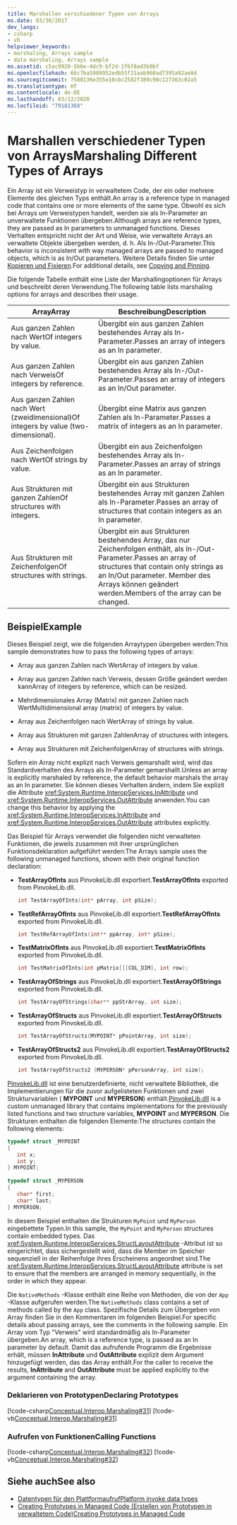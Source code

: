 ```yaml
---
title: Marshallen verschiedener Typen von Arrays
ms.date: 03/30/2017
dev_langs:
- csharp
- vb
helpviewer_keywords:
- marshaling, Arrays sample
- data marshaling, Arrays sample
ms.assetid: c5ac9920-5b6e-4dc9-bf2d-1f6f8ad3b0bf
ms.openlocfilehash: 66c7ba5989952edb55f21aab960ad7395a92ae0d
ms.sourcegitcommit: 7588136e355e10cbc2582f389c90c127363c02a5
ms.translationtype: HT
ms.contentlocale: de-DE
ms.lasthandoff: 03/12/2020
ms.locfileid: "79181368"
---
```

# <a name="marshaling-different-types-of-arrays"></a><span data-ttu-id="ebcc3-102">Marshallen verschiedener Typen von Arrays</span><span class="sxs-lookup"><span data-stu-id="ebcc3-102">Marshaling Different Types of Arrays</span></span>
<span data-ttu-id="ebcc3-103">Ein Array ist ein Verweistyp in verwaltetem Code, der ein oder mehrere Elemente des gleichen Typs enthält.</span><span class="sxs-lookup"><span data-stu-id="ebcc3-103">An array is a reference type in managed code that contains one or more elements of the same type.</span></span> <span data-ttu-id="ebcc3-104">Obwohl es sich bei Arrays um Verweistypen handelt, werden sie als In-Parameter an unverwaltete Funktionen übergeben.</span><span class="sxs-lookup"><span data-stu-id="ebcc3-104">Although arrays are reference types, they are passed as In parameters to unmanaged functions.</span></span> <span data-ttu-id="ebcc3-105">Dieses Verhalten entspricht nicht der Art und Weise, wie verwaltete Arrays an verwaltete Objekte übergeben werden, d. h. Als In-/Out-Parameter.</span><span class="sxs-lookup"><span data-stu-id="ebcc3-105">This behavior is inconsistent with way managed arrays are passed to managed objects, which is as In/Out parameters.</span></span> <span data-ttu-id="ebcc3-106">Weitere Details finden Sie unter [Kopieren und Fixieren](copying-and-pinning.md).</span><span class="sxs-lookup"><span data-stu-id="ebcc3-106">For additional details, see [Copying and Pinning](copying-and-pinning.md).</span></span>  
  
 <span data-ttu-id="ebcc3-107">Die folgende Tabelle enthält eine Liste der Marshallingoptionen für Arrays und beschreibt deren Verwendung.</span><span class="sxs-lookup"><span data-stu-id="ebcc3-107">The following table lists marshaling options for arrays and describes their usage.</span></span>  
  
|<span data-ttu-id="ebcc3-108">Array</span><span class="sxs-lookup"><span data-stu-id="ebcc3-108">Array</span></span>|<span data-ttu-id="ebcc3-109">Beschreibung</span><span class="sxs-lookup"><span data-stu-id="ebcc3-109">Description</span></span>|  
|-----------|-----------------|  
|<span data-ttu-id="ebcc3-110">Aus ganzen Zahlen nach Wert</span><span class="sxs-lookup"><span data-stu-id="ebcc3-110">Of integers by value.</span></span>|<span data-ttu-id="ebcc3-111">Übergibt ein aus ganzen Zahlen bestehendes Array als In-Parameter.</span><span class="sxs-lookup"><span data-stu-id="ebcc3-111">Passes an array of integers as an In parameter.</span></span>|  
|<span data-ttu-id="ebcc3-112">Aus ganzen Zahlen nach Verweis</span><span class="sxs-lookup"><span data-stu-id="ebcc3-112">Of integers by reference.</span></span>|<span data-ttu-id="ebcc3-113">Übergibt ein aus ganzen Zahlen bestehendes Array als In-/Out-Parameter.</span><span class="sxs-lookup"><span data-stu-id="ebcc3-113">Passes an array of integers as an In/Out parameter.</span></span>|  
|<span data-ttu-id="ebcc3-114">Aus ganzen Zahlen nach Wert (zweidimensional)</span><span class="sxs-lookup"><span data-stu-id="ebcc3-114">Of integers by value (two-dimensional).</span></span>|<span data-ttu-id="ebcc3-115">Übergibt eine Matrix aus ganzen Zahlen als In-Parameter.</span><span class="sxs-lookup"><span data-stu-id="ebcc3-115">Passes a matrix of integers as an In parameter.</span></span>|  
|<span data-ttu-id="ebcc3-116">Aus Zeichenfolgen nach Wert</span><span class="sxs-lookup"><span data-stu-id="ebcc3-116">Of strings by value.</span></span>|<span data-ttu-id="ebcc3-117">Übergibt ein aus Zeichenfolgen bestehendes Array als In-Parameter.</span><span class="sxs-lookup"><span data-stu-id="ebcc3-117">Passes an array of strings as an In parameter.</span></span>|  
|<span data-ttu-id="ebcc3-118">Aus Strukturen mit ganzen Zahlen</span><span class="sxs-lookup"><span data-stu-id="ebcc3-118">Of structures with integers.</span></span>|<span data-ttu-id="ebcc3-119">Übergibt ein aus Strukturen bestehendes Array mit ganzen Zahlen als In-Parameter.</span><span class="sxs-lookup"><span data-stu-id="ebcc3-119">Passes an array of structures that contain integers as an In parameter.</span></span>|  
|<span data-ttu-id="ebcc3-120">Aus Strukturen mit Zeichenfolgen</span><span class="sxs-lookup"><span data-stu-id="ebcc3-120">Of structures with strings.</span></span>|<span data-ttu-id="ebcc3-121">Übergibt ein aus Strukturen bestehendes Array, das nur Zeichenfolgen enthält, als In-/Out-Parameter.</span><span class="sxs-lookup"><span data-stu-id="ebcc3-121">Passes an array of structures that contain only strings as an In/Out parameter.</span></span> <span data-ttu-id="ebcc3-122">Member des Arrays können geändert werden.</span><span class="sxs-lookup"><span data-stu-id="ebcc3-122">Members of the array can be changed.</span></span>|  
  
## <a name="example"></a><span data-ttu-id="ebcc3-123">Beispiel</span><span class="sxs-lookup"><span data-stu-id="ebcc3-123">Example</span></span>  
 <span data-ttu-id="ebcc3-124">Dieses Beispiel zeigt, wie die folgenden Arraytypen übergeben werden:</span><span class="sxs-lookup"><span data-stu-id="ebcc3-124">This sample demonstrates how to pass the following types of arrays:</span></span>  
  
- <span data-ttu-id="ebcc3-125">Array aus ganzen Zahlen nach Wert</span><span class="sxs-lookup"><span data-stu-id="ebcc3-125">Array of integers by value.</span></span>  
  
- <span data-ttu-id="ebcc3-126">Array aus ganzen Zahlen nach Verweis, dessen Größe geändert werden kann</span><span class="sxs-lookup"><span data-stu-id="ebcc3-126">Array of integers by reference, which can be resized.</span></span>  
  
- <span data-ttu-id="ebcc3-127">Mehrdimensionales Array (Matrix) mit ganzen Zahlen nach Wert</span><span class="sxs-lookup"><span data-stu-id="ebcc3-127">Multidimensional array (matrix) of integers by value.</span></span>  
  
- <span data-ttu-id="ebcc3-128">Array aus Zeichenfolgen nach Wert</span><span class="sxs-lookup"><span data-stu-id="ebcc3-128">Array of strings by value.</span></span>  
  
- <span data-ttu-id="ebcc3-129">Array aus Strukturen mit ganzen Zahlen</span><span class="sxs-lookup"><span data-stu-id="ebcc3-129">Array of structures with integers.</span></span>  
  
- <span data-ttu-id="ebcc3-130">Array aus Strukturen mit Zeichenfolgen</span><span class="sxs-lookup"><span data-stu-id="ebcc3-130">Array of structures with strings.</span></span>  
  
 <span data-ttu-id="ebcc3-131">Sofern ein Array nicht explizit nach Verweis gemarshallt wird, wird das Standardverhalten des Arrays als In-Parameter gemarshallt.</span><span class="sxs-lookup"><span data-stu-id="ebcc3-131">Unless an array is explicitly marshaled by reference, the default behavior marshals the array as an In parameter.</span></span> <span data-ttu-id="ebcc3-132">Sie können dieses Verhalten ändern, indem Sie explizit die Attribute <xref:System.Runtime.InteropServices.InAttribute> und <xref:System.Runtime.InteropServices.OutAttribute> anwenden.</span><span class="sxs-lookup"><span data-stu-id="ebcc3-132">You can change this behavior by applying the <xref:System.Runtime.InteropServices.InAttribute> and <xref:System.Runtime.InteropServices.OutAttribute> attributes explicitly.</span></span>  
  
 <span data-ttu-id="ebcc3-133">Das Beispiel für Arrays verwendet die folgenden nicht verwalteten Funktionen, die jeweils zusammen mit ihrer ursprünglichen Funktionsdeklaration aufgeführt werden:</span><span class="sxs-lookup"><span data-stu-id="ebcc3-133">The Arrays sample uses the following unmanaged functions, shown with their original function declaration:</span></span>  
  
- <span data-ttu-id="ebcc3-134">**TestArrayOfInts** aus PinvokeLib.dll exportiert.</span><span class="sxs-lookup"><span data-stu-id="ebcc3-134">**TestArrayOfInts** exported from PinvokeLib.dll.</span></span>  
  
    ```cpp
    int TestArrayOfInts(int* pArray, int pSize);  
    ```  
  
- <span data-ttu-id="ebcc3-135">**TestRefArrayOfInts** aus PinvokeLib.dll exportiert.</span><span class="sxs-lookup"><span data-stu-id="ebcc3-135">**TestRefArrayOfInts** exported from PinvokeLib.dll.</span></span>  
  
    ```cpp
    int TestRefArrayOfInts(int** ppArray, int* pSize);  
    ```  
  
- <span data-ttu-id="ebcc3-136">**TestMatrixOfInts** aus PinvokeLib.dll exportiert.</span><span class="sxs-lookup"><span data-stu-id="ebcc3-136">**TestMatrixOfInts** exported from PinvokeLib.dll.</span></span>  
  
    ```cpp
    int TestMatrixOfInts(int pMatrix[][COL_DIM], int row);  
    ```  
  
- <span data-ttu-id="ebcc3-137">**TestArrayOfStrings** aus PinvokeLib.dll exportiert.</span><span class="sxs-lookup"><span data-stu-id="ebcc3-137">**TestArrayOfStrings** exported from PinvokeLib.dll.</span></span>  
  
    ```cpp
    int TestArrayOfStrings(char** ppStrArray, int size);  
    ```  
  
- <span data-ttu-id="ebcc3-138">**TestArrayOfStructs** aus PinvokeLib.dll exportiert.</span><span class="sxs-lookup"><span data-stu-id="ebcc3-138">**TestArrayOfStructs** exported from PinvokeLib.dll.</span></span>  
  
    ```cpp
    int TestArrayOfStructs(MYPOINT* pPointArray, int size);  
    ```  
  
- <span data-ttu-id="ebcc3-139">**TestArrayOfStructs2** aus PinvokeLib.dll exportiert.</span><span class="sxs-lookup"><span data-stu-id="ebcc3-139">**TestArrayOfStructs2** exported from PinvokeLib.dll.</span></span>  
  
    ```cpp
    int TestArrayOfStructs2 (MYPERSON* pPersonArray, int size);  
    ```  
  
 <span data-ttu-id="ebcc3-140">[PinvokeLib.dll](marshaling-data-with-platform-invoke.md#pinvokelibdll) ist eine benutzerdefinierte, nicht verwaltete Bibliothek, die Implementierungen für die zuvor aufgelisteten Funktionen und zwei Strukturvariablen ( **MYPOINT** und **MYPERSON**) enthält.</span><span class="sxs-lookup"><span data-stu-id="ebcc3-140">[PinvokeLib.dll](marshaling-data-with-platform-invoke.md#pinvokelibdll) is a custom unmanaged library that contains implementations for the previously listed functions and two structure variables, **MYPOINT** and **MYPERSON**.</span></span> <span data-ttu-id="ebcc3-141">Die Strukturen enthalten die folgenden Elemente:</span><span class="sxs-lookup"><span data-stu-id="ebcc3-141">The structures contain the following elements:</span></span>  
  
```cpp
typedef struct _MYPOINT  
{  
   int x;
   int y;
} MYPOINT;  
  
typedef struct _MYPERSON  
{  
   char* first;
   char* last;
} MYPERSON;  
```  
  
 <span data-ttu-id="ebcc3-142">In diesem Beispiel enthalten die Strukturen `MyPoint` und `MyPerson` eingebettete Typen.</span><span class="sxs-lookup"><span data-stu-id="ebcc3-142">In this sample, the `MyPoint` and `MyPerson` structures contain embedded types.</span></span> <span data-ttu-id="ebcc3-143">Das <xref:System.Runtime.InteropServices.StructLayoutAttribute> -Attribut ist so eingerichtet, dass sichergestellt wird, dass die Member im Speicher sequenziell in der Reihenfolge ihres Erscheinens angeordnet sind.</span><span class="sxs-lookup"><span data-stu-id="ebcc3-143">The <xref:System.Runtime.InteropServices.StructLayoutAttribute> attribute is set to ensure that the members are arranged in memory sequentially, in the order in which they appear.</span></span>  
  
 <span data-ttu-id="ebcc3-144">Die `NativeMethods` -Klasse enthält eine Reihe von Methoden, die von der `App` -Klasse aufgerufen werden.</span><span class="sxs-lookup"><span data-stu-id="ebcc3-144">The `NativeMethods` class contains a set of methods called by the `App` class.</span></span> <span data-ttu-id="ebcc3-145">Spezifische Details zum Übergeben von Array finden Sie in den Kommentaren im folgenden Beispiel.</span><span class="sxs-lookup"><span data-stu-id="ebcc3-145">For specific details about passing arrays, see the comments in the following sample.</span></span> <span data-ttu-id="ebcc3-146">Ein Array vom Typ "Verweis" wird standardmäßig als In-Parameter übergeben.</span><span class="sxs-lookup"><span data-stu-id="ebcc3-146">An array, which is a reference type, is passed as an In parameter by default.</span></span> <span data-ttu-id="ebcc3-147">Damit das aufrufende Programm die Ergebnisse erhält, müssen **InAttribute** und **OutAttribute** explizit dem Argument hinzugefügt werden, das das Array enthält.</span><span class="sxs-lookup"><span data-stu-id="ebcc3-147">For the caller to receive the results, **InAttribute** and **OutAttribute** must be applied explicitly to the argument containing the array.</span></span>  
  
### <a name="declaring-prototypes"></a><span data-ttu-id="ebcc3-148">Deklarieren von Prototypen</span><span class="sxs-lookup"><span data-stu-id="ebcc3-148">Declaring Prototypes</span></span>  
 [!code-csharp[Conceptual.Interop.Marshaling#31](../../../samples/snippets/csharp/VS_Snippets_CLR/conceptual.interop.marshaling/cs/arrays.cs#31)]
 [!code-vb[Conceptual.Interop.Marshaling#31](../../../samples/snippets/visualbasic/VS_Snippets_CLR/conceptual.interop.marshaling/vb/arrays.vb#31)]  
  
### <a name="calling-functions"></a><span data-ttu-id="ebcc3-149">Aufrufen von Funktionen</span><span class="sxs-lookup"><span data-stu-id="ebcc3-149">Calling Functions</span></span>  
 [!code-csharp[Conceptual.Interop.Marshaling#32](../../../samples/snippets/csharp/VS_Snippets_CLR/conceptual.interop.marshaling/cs/arrays.cs#32)]
 [!code-vb[Conceptual.Interop.Marshaling#32](../../../samples/snippets/visualbasic/VS_Snippets_CLR/conceptual.interop.marshaling/vb/arrays.vb#32)]  
  
## <a name="see-also"></a><span data-ttu-id="ebcc3-150">Siehe auch</span><span class="sxs-lookup"><span data-stu-id="ebcc3-150">See also</span></span>

- [<span data-ttu-id="ebcc3-151">Datentypen für den Plattformaufruf</span><span class="sxs-lookup"><span data-stu-id="ebcc3-151">Platform invoke data types</span></span>](marshaling-data-with-platform-invoke.md#platform-invoke-data-types)
- [<span data-ttu-id="ebcc3-152">Creating Prototypes in Managed Code (Erstellen von Prototypen in verwaltetem Code)</span><span class="sxs-lookup"><span data-stu-id="ebcc3-152">Creating Prototypes in Managed Code</span></span>](creating-prototypes-in-managed-code.md)
